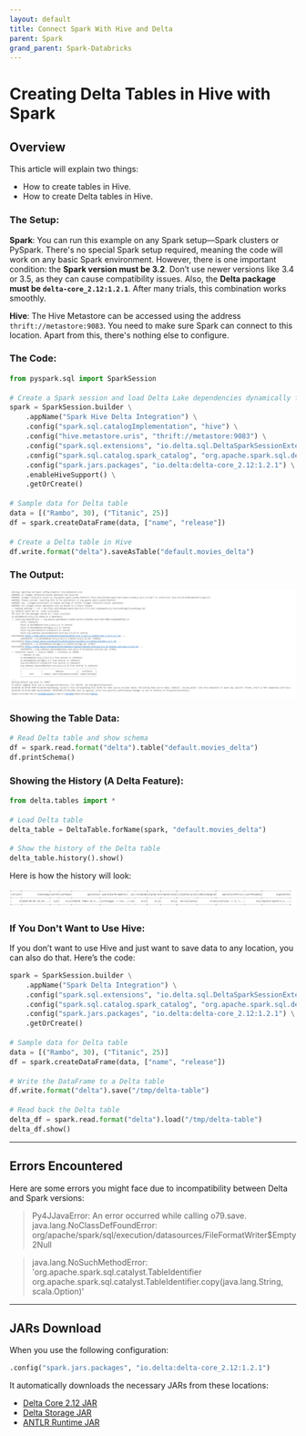 ```yaml
---
layout: default
title: Connect Spark With Hive and Delta
parent: Spark
grand_parent: Spark-Databricks
---
```


# Creating Delta Tables in Hive with Spark

## Overview

This article will explain two things:
- How to create tables in Hive.
- How to create Delta tables in Hive.

### The Setup:

**Spark**: You can run this example on any Spark setup—Spark clusters or PySpark. There's no special Spark setup required, meaning the code will work on any basic Spark environment. However, there is one important condition: the **Spark version must be 3.2**. Don’t use newer versions like 3.4 or 3.5, as they can cause compatibility issues. Also, the **Delta package must be `delta-core_2.12:1.2.1`**. After many trials, this combination works smoothly.

**Hive**: The Hive Metastore can be accessed using the address `thrift://metastore:9083`. You need to make sure Spark can connect to this location. Apart from this, there's nothing else to configure.

### The Code:

```python
from pyspark.sql import SparkSession

# Create a Spark session and load Delta Lake dependencies dynamically from Maven
spark = SparkSession.builder \
    .appName("Spark Hive Delta Integration") \
    .config("spark.sql.catalogImplementation", "hive") \
    .config("hive.metastore.uris", "thrift://metastore:9083") \
    .config("spark.sql.extensions", "io.delta.sql.DeltaSparkSessionExtension") \
    .config("spark.sql.catalog.spark_catalog", "org.apache.spark.sql.delta.catalog.DeltaCatalog") \
    .config("spark.jars.packages", "io.delta:delta-core_2.12:1.2.1") \
    .enableHiveSupport() \
    .getOrCreate()

# Sample data for Delta table
data = [("Rambo", 30), ("Titanic", 25)]
df = spark.createDataFrame(data, ["name", "release"])

# Create a Delta table in Hive
df.write.format("delta").saveAsTable("default.movies_delta")
```

### The Output:

![Table Output](images/2024-09-07-01-08-39.png)

### Showing the Table Data:

```python
# Read Delta table and show schema
df = spark.read.format("delta").table("default.movies_delta")
df.printSchema()
```

### Showing the History (A Delta Feature):

```python
from delta.tables import *

# Load Delta table
delta_table = DeltaTable.forName(spark, "default.movies_delta")

# Show the history of the Delta table
delta_table.history().show()
```

Here is how the history will look:

![History Output](images/2024-09-07-01-10-31.png)

### If You Don't Want to Use Hive:

If you don’t want to use Hive and just want to save data to any location, you can also do that. Here’s the code:

```python
spark = SparkSession.builder \
    .appName("Spark Delta Integration") \
    .config("spark.sql.extensions", "io.delta.sql.DeltaSparkSessionExtension") \
    .config("spark.sql.catalog.spark_catalog", "org.apache.spark.sql.delta.catalog.DeltaCatalog") \
    .config("spark.jars.packages", "io.delta:delta-core_2.12:1.2.1") \
    .getOrCreate()

# Sample data for Delta table
data = [("Rambo", 30), ("Titanic", 25)]
df = spark.createDataFrame(data, ["name", "release"])

# Write the DataFrame to a Delta table
df.write.format("delta").save("/tmp/delta-table")

# Read back the Delta table
delta_df = spark.read.format("delta").load("/tmp/delta-table")
delta_df.show()
```

---

## Errors Encountered

Here are some errors you might face due to incompatibility between Delta and Spark versions:

> Py4JJavaError: An error occurred while calling o79.save.  java.lang.NoClassDefFoundError: org/apache/spark/sql/execution/datasources/FileFormatWriter$Empty2Null

> java.lang.NoSuchMethodError: 'org.apache.spark.sql.catalyst.TableIdentifier org.apache.spark.sql.catalyst.TableIdentifier.copy(java.lang.String, scala.Option)'

---

## JARs Download

When you use the following configuration:

```python
.config("spark.jars.packages", "io.delta:delta-core_2.12:1.2.1")
```

It automatically downloads the necessary JARs from these locations:

- [Delta Core 2.12 JAR](https://repo1.maven.org/maven2/io/delta/delta-core_2.12/2.2.0/delta-core_2.12-2.2.0.jar)
- [Delta Storage JAR](https://repo1.maven.org/maven2/io/delta/delta-storage/2.2.0/delta-storage-2.2.0.jar)
- [ANTLR Runtime JAR](https://repo1.maven.org/maven2/org/antlr/antlr4-runtime/4.8/antlr4-runtime-4.8.jar)


